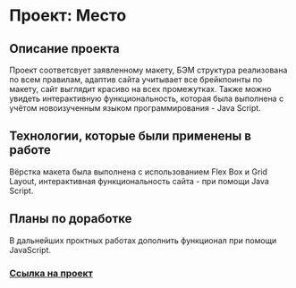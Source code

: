 # Проект: Место

## Описание проекта
Проект соответсвует заявленному макету, БЭМ структура реализована по всем правилам, адаптив сайта учитывает все брейкпоинты по макету, сайт выглядит красиво на всех промежутках. Также можно увидеть интерактивную функциональность, которая была выполнена с учётом новоизученным языком программирования - Java Script.

## Технологии, которые были применены в работе
Вёрстка макета была выполнена с использованием Flex Box и Grid Layout, интерактивная функциональность сайта - при помощи Java Script.

## Планы по доработке
В дальнейших проктных работах дополнить функционал при помощи JavaScript.


### [Ссылка на проект](https://thewayitshine.github.io/mesto/)
